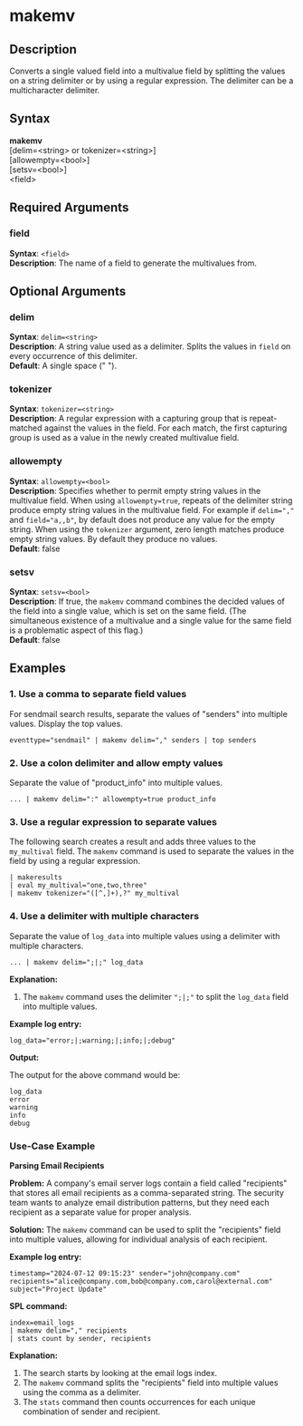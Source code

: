# makemv

## Description

Converts a single valued field into a multivalue field by splitting the values on a string delimiter or by using a regular expression. The delimiter can be a multicharacter delimiter.

## Syntax

**makemv** \
[delim=\<string> or tokenizer=\<string>] \
[allowempty=\<bool>] \
[setsv=\<bool>] \
\<field> 

## Required Arguments

### field

**Syntax**: `<field>` \
**Description**: The name of a field to generate the multivalues from.

## Optional Arguments

### delim

**Syntax**: `delim=<string>` \
**Description**: A string value used as a delimiter. Splits the values in `field` on every occurrence of this delimiter. \
**Default**: A single space (" ").

### tokenizer

**Syntax**: `tokenizer=<string>` \
**Description**: A regular expression with a capturing group that is repeat-matched against the values in the field. For each match, the first capturing group is used as a value in the newly created multivalue field.

### allowempty

**Syntax**: `allowempty=<bool>` \
**Description**: Specifies whether to permit empty string values in the multivalue field. When using `allowempty=true`, repeats of the delimiter string produce empty string values in the multivalue field. For example if `delim=","` and `field="a,,b"`, by default does not produce any value for the empty string. When using the `tokenizer` argument, zero length matches produce empty string values. By default they produce no values. \
**Default**: false

### setsv

**Syntax**: `setsv=<bool>` \
**Description**: If true, the `makemv` command combines the decided values of the field into a single value, which is set on the same field. (The simultaneous existence of a multivalue and a single value for the same field is a problematic aspect of this flag.) \
**Default**: false

## Examples

### 1. Use a comma to separate field values

For sendmail search results, separate the values of "senders" into multiple values. Display the top values.

```
eventtype="sendmail" | makemv delim="," senders | top senders
```

### 2. Use a colon delimiter and allow empty values

Separate the value of "product_info" into multiple values.

```
... | makemv delim=":" allowempty=true product_info
```

### 3. Use a regular expression to separate values

The following search creates a result and adds three values to the `my_multival` field. The `makemv` command is used to separate the values in the field by using a regular expression.

```
| makeresults
| eval my_multival="one,two,three"
| makemv tokenizer="([^,]+),?" my_multival
```

### 4. Use a delimiter with multiple characters

Separate the value of `log_data` into multiple values using a delimiter with multiple characters.

```
... | makemv delim=";|;" log_data
```

**Explanation:**
1. The `makemv` command uses the delimiter `";|;"` to split the `log_data` field into multiple values.

**Example log entry:**

```
log_data="error;|;warning;|;info;|;debug"
```

**Output:**

The output for the above command would be:

```
log_data
error
warning
info
debug
```

### Use-Case Example

**Parsing Email Recipients**

**Problem:** A company's email server logs contain a field called "recipients" that stores all email recipients as a comma-separated string. The security team wants to analyze email distribution patterns, but they need each recipient as a separate value for proper analysis.

**Solution:** The `makemv` command can be used to split the "recipients" field into multiple values, allowing for individual analysis of each recipient.

**Example log entry:**

```
timestamp="2024-07-12 09:15:23" sender="john@company.com" recipients="alice@company.com,bob@company.com,carol@external.com" subject="Project Update"
```

**SPL command:**

```
index=email_logs 
| makemv delim="," recipients 
| stats count by sender, recipients
```

**Explanation:**
1. The search starts by looking at the email logs index.
2. The `makemv` command splits the "recipients" field into multiple values using the comma as a delimiter.
3. The `stats` command then counts occurrences for each unique combination of sender and recipient.